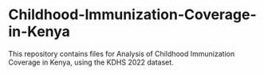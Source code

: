 # Childhood-Immunization-Coverage-in-Kenya
This repository contains files for Analysis of Childhood Immunization Coverage in Kenya, using the KDHS 2022 dataset. 
